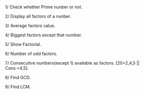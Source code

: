 1/ Check whether Prime nunber or not.

2/ Display all factors of a nunber.

3/ Average factors value.

4/ Biggest factors except that number.

5/ Show Factorial.

6/ Number of odd factors.

7/ Consecutive numbers(except 1) available as factors. [20=2,4,5 || Cons.=4,5].

8/ Find GCD.

9/ Find LCM.
